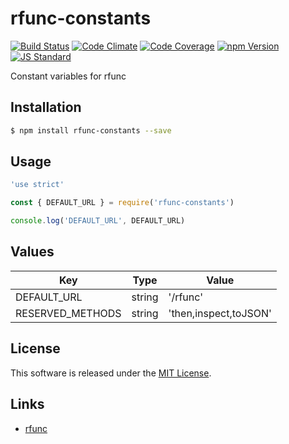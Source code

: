 rfunc-constants
==========

<!---
This file is generated by ape-tmpl. Do not update manually.
--->

<!-- Badge Start -->
<a name="badges"></a>

[![Build Status][bd_travis_shield_url]][bd_travis_url]
[![Code Climate][bd_codeclimate_shield_url]][bd_codeclimate_url]
[![Code Coverage][bd_codeclimate_coverage_shield_url]][bd_codeclimate_url]
[![npm Version][bd_npm_shield_url]][bd_npm_url]
[![JS Standard][bd_standard_shield_url]][bd_standard_url]

[bd_repo_url]: https://github.com/rfunc-labo/rfunc-constants
[bd_travis_url]: http://travis-ci.org/rfunc-labo/rfunc-constants
[bd_travis_shield_url]: http://img.shields.io/travis/rfunc-labo/rfunc-constants.svg?style=flat
[bd_travis_com_url]: http://travis-ci.com/rfunc-labo/rfunc-constants
[bd_travis_com_shield_url]: https://api.travis-ci.com/rfunc-labo/rfunc-constants.svg?token=
[bd_license_url]: https://github.com/rfunc-labo/rfunc-constants/blob/master/LICENSE
[bd_codeclimate_url]: http://codeclimate.com/github/rfunc-labo/rfunc-constants
[bd_codeclimate_shield_url]: http://img.shields.io/codeclimate/github/rfunc-labo/rfunc-constants.svg?style=flat
[bd_codeclimate_coverage_shield_url]: http://img.shields.io/codeclimate/coverage/github/rfunc-labo/rfunc-constants.svg?style=flat
[bd_gemnasium_url]: https://gemnasium.com/rfunc-labo/rfunc-constants
[bd_gemnasium_shield_url]: https://gemnasium.com/rfunc-labo/rfunc-constants.svg
[bd_npm_url]: http://www.npmjs.org/package/rfunc-constants
[bd_npm_shield_url]: http://img.shields.io/npm/v/rfunc-constants.svg?style=flat
[bd_standard_url]: http://standardjs.com/
[bd_standard_shield_url]: https://img.shields.io/badge/code%20style-standard-brightgreen.svg

<!-- Badge End -->


<!-- Description Start -->
<a name="description"></a>

Constant variables for rfunc

<!-- Description End -->


<!-- Overview Start -->
<a name="overview"></a>



<!-- Overview End -->


<!-- Sections Start -->
<a name="sections"></a>

<!-- Section from "doc/guides/01.Installation.md.hbs" Start -->

<a name="section-doc-guides-01-installation-md"></a>

Installation
-----

```bash
$ npm install rfunc-constants --save
```


<!-- Section from "doc/guides/01.Installation.md.hbs" End -->

<!-- Section from "doc/guides/02.Usage.md.hbs" Start -->

<a name="section-doc-guides-02-usage-md"></a>

Usage
---------

```javascript
'use strict'

const { DEFAULT_URL } = require('rfunc-constants')

console.log('DEFAULT_URL', DEFAULT_URL)

```


<!-- Section from "doc/guides/02.Usage.md.hbs" End -->

<!-- Section from "doc/guides/03.Values.md.hbs" Start -->

<a name="section-doc-guides-03-values-md"></a>

Values
---------

| Key | Type | Value |
| --- | ---- |  ----- |
| DEFAULT_URL | string | '/rfunc' |
| RESERVED_METHODS | string | 'then,inspect,toJSON' |


<!-- Section from "doc/guides/03.Values.md.hbs" End -->


<!-- Sections Start -->


<!-- LICENSE Start -->
<a name="license"></a>

License
-------
This software is released under the [MIT License](https://github.com/rfunc-labo/rfunc-constants/blob/master/LICENSE).

<!-- LICENSE End -->


<!-- Links Start -->
<a name="links"></a>

Links
------

+ [rfunc][rfunc_url]

[rfunc_url]: https://github.com/rfunc-labo/rfunc

<!-- Links End -->
